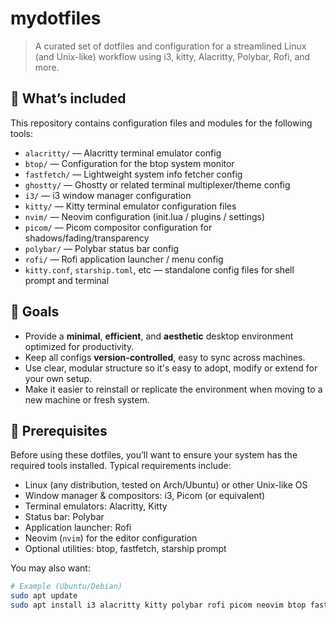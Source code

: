# mydotfiles

> A curated set of dotfiles and configuration for a streamlined Linux (and Unix-like) workflow using i3, kitty, Alacritty, Polybar, Rofi, and more.

## 🔧 What’s included

This repository contains configuration files and modules for the following tools:

- `alacritty/` — Alacritty terminal emulator config  
- `btop/` — Configuration for the btop system monitor  
- `fastfetch/` — Lightweight system info fetcher config  
- `ghostty/` — Ghostty or related terminal multiplexer/theme config  
- `i3/` — i3 window manager configuration  
- `kitty/` — Kitty terminal emulator configuration files  
- `nvim/` — Neovim configuration (init.lua / plugins / settings)  
- `picom/` — Picom compositor configuration for shadows/fading/transparency  
- `polybar/` — Polybar status bar config  
- `rofi/` — Rofi application launcher / menu config  
- `kitty.conf`, `starship.toml`, etc — standalone config files for shell prompt and terminal  

## 🎯 Goals

- Provide a **minimal**, **efficient**, and **aesthetic** desktop environment optimized for productivity.  
- Keep all configs **version-controlled**, easy to sync across machines.  
- Use clear, modular structure so it's easy to adopt, modify or extend for your own setup.  
- Make it easier to reinstall or replicate the environment when moving to a new machine or fresh system.

## 🧱 Prerequisites

Before using these dotfiles, you’ll want to ensure your system has the required tools installed. Typical requirements include:

- Linux (any distribution, tested on Arch/Ubuntu) or other Unix-like OS  
- Window manager & compositors: i3, Picom (or equivalent)  
- Terminal emulators: Alacritty, Kitty  
- Status bar: Polybar  
- Application launcher: Rofi  
- Neovim (`nvim`) for the editor configuration  
- Optional utilities: btop, fastfetch, starship prompt  

You may also want:  
```bash
# Example (Ubuntu/Debian)
sudo apt update
sudo apt install i3 alacritty kitty polybar rofi picom neovim btop fastfetch
